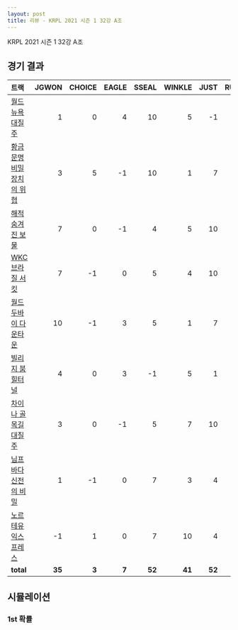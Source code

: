 ```yaml
---
layout: post
title: 리뷰 - KRPL 2021 시즌 1 32강 A조
---
```


KRPL 2021 시즌 1 32강 A조


## 경기 결과

| 트랙 | JGWON | CHOICE | EAGLE | SSEAL | WINKLE | JUST | RUNPILMO | ROXY |
|:---|---:|---:|---:|---:|---:|---:|---:|---:|
| [월드 뉴욕 대질주](../newyork) | 1 | 0 | 4 | 10 | 5 | -1 | 7 | 3 |
| [황금문명 비밀장치의 위협](../jangchi) | 3 | 5 | -1 | 10 | 1 | 7 | 4 | 0 |
| [해적 숨겨진 보물](../haesumbo) | 7 | 0 | -1 | 4 | 5 | 10 | 3 | 1 |
| [WKC 브라질 서킷](../brazil) | 7 | -1 | 0 | 5 | 4 | 10 | 3 | 1 |
| [월드 두바이 다운타운](../dubai) | 10 | -1 | 3 | 5 | 1 | 7 | 4 | 0 |
| [빌리지 붐힐터널](../boomhill) | 4 | 0 | 3 | -1 | 5 | 1 | 7 | 10 |
| [차이나 골목길 대질주](../golmokgil) | 3 | 0 | -1 | 5 | 7 | 10 | 1 | 4 |
| [님프 바다 신전의 비밀](../nymph) | 1 | -1 | 0 | 7 | 3 | 4 | 5 | 10 |
| [노르테유 익스프레스](../noex) | -1 | 1 | 0 | 7 | 10 | 4 | 5 | 3 |
| __total__ |__35__ |__3__ |__7__ |__52__ |__41__ |__52__ |__39__ |__32__ |



## 시뮬레이션


### 1st 확률

